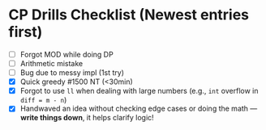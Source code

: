 # CP Drills Checklist (Newest entries first)

- [ ] Forgot MOD while doing DP
- [ ] Arithmetic mistake
- [ ] Bug due to messy impl (1st try)
- [X] Quick greedy #1500 NT (<30min)
- [X] Forgot to use `ll` when dealing with large numbers (e.g., `int` overflow in `diff = m - n`)
- [X] Handwaved an idea without checking edge cases or doing the math — **write things down**, it helps clarify logic!